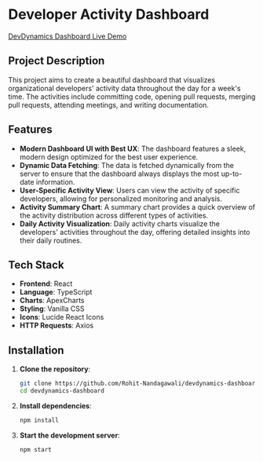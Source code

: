 
# Developer Activity Dashboard
[DevDynamics Dashboard Live Demo](https://devdynamics-dashboard-six.vercel.app/)


## Project Description 

This project aims to create a beautiful dashboard that visualizes organizational developers' activity data throughout the day for a week's time. The activities include committing code, opening pull requests, merging pull requests, attending meetings, and writing documentation.

## Features

- **Modern Dashboard UI with Best UX**: The dashboard features a sleek, modern design optimized for the best user experience.
- **Dynamic Data Fetching**: The data is fetched dynamically from the server to ensure that the dashboard always displays the most up-to-date information.
- **User-Specific Activity View**: Users can view the activity of specific developers, allowing for personalized monitoring and analysis.
- **Activity Summary Chart**: A summary chart provides a quick overview of the activity distribution across different types of activities.
- **Daily Activity Visualization**: Daily activity charts visualize the developers' activities throughout the day, offering detailed insights into their daily routines.

## Tech Stack

- **Frontend**: React
- **Language**: TypeScript
- **Charts**: ApexCharts
- **Styling**: Vanilla CSS
- **Icons**: Lucide React Icons
- **HTTP Requests**: Axios

## Installation

1. **Clone the repository**:
    ```bash
    git clone https://github.com/Rohit-Nandagawali/devdynamics-dashboard.git
    cd devdynamics-dashboard
    ```

2. **Install dependencies**:
    ```bash
    npm install
    ```

3. **Start the development server**:
    ```bash
    npm start
    ```

